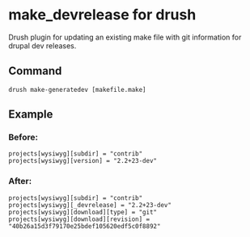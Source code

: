 # make_devrelease for drush

Drush plugin for updating an existing make file with git information for drupal
dev releases.

## Command

```
drush make-generatedev [makefile.make]
```

## Example

### Before:

```
projects[wysiwyg][subdir] = "contrib"
projects[wysiwyg][version] = "2.2+23-dev"
```

### After:

```
projects[wysiwyg][subdir] = "contrib"
projects[wysiwyg][_devrelease] = "2.2+23-dev"
projects[wysiwyg][download][type] = "git"
projects[wysiwyg][download][revision] = "40b26a15d3f79170e25bdef105620edf5c0f8892"
```

